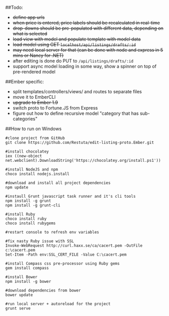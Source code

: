 ##Todo:
 * ~~define app urls~~
 * ~~when price is entered, price labels should be recalculated in real-time~~
 * ~~drop-downs should be pre-populated with different data, depending on what is selected~~
 * ~~load view with model and populate template with model data~~
 * ~~load model using GET `localhost/api/listings/drafts/:id`~~
 * ~~may need local server for that (can be done with node and express in 5 mins or Nancy for .NET)~~
 * after editing is done do PUT to `/api/listings/drafts/:id`
 * support async model loading in some way, show a spinner on top of pre-rendered model

##Ember specific:
 * split templates/controllers/views/ and routes to separate files
 * move it to EmberCLI
 * ~~upgrade to Ember 1.9~~
 * switch proto to Fortune.JS from Express
 * figure out how to define recursive model "category that has sub-categories"
 
##How to run on Windows
```
#clone project from GitHub
git clone https://github.com/Restuta/edit-listing-proto.Ember.git

#install chocolatey
iex ((new-object net.webclient).DownloadString('https://chocolatey.org/install.ps1'))

#install NodeJS and npm
choco install nodejs.install

#download and install all project dependencies
npm update 

#instaull Grunt javascript task runner and it's cli tools
npm install -g grunt
npm install -g grunt-cli

#install Ruby
choco install ruby
choco install rubygems

#restart console to refresh env variables

#fix nasty Ruby issue with SSL
Invoke-WebRequest http://curl.haxx.se/ca/cacert.pem -OutFile c:\cacert.pem
Set-Item -Path env:SSL_CERT_FILE -Value C:\cacert.pem

#install Compass css pre-processor using Ruby gems
gem install compass

#install Bower
npm install -g bower

#download dependencies from bower
bower update

#run local server + autoreload for the project
grunt serve
```
